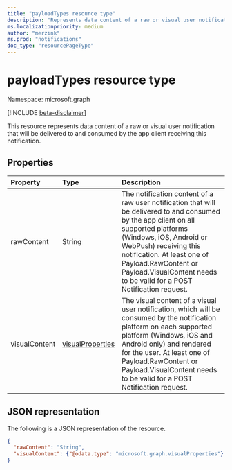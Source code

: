 ```yaml
---
title: "payloadTypes resource type"
description: "Represents data content of a raw or visual user notification that will be delivered to and consumed by the app client receiving this notification."
ms.localizationpriority: medium
author: "merzink"
ms.prod: "notifications"
doc_type: "resourcePageType"
---
```


# payloadTypes resource type

Namespace: microsoft.graph

[!INCLUDE [beta-disclaimer](../../includes/beta-disclaimer.md)]

This resource represents data content of a raw or visual user notification that will be delivered to and consumed by the app client receiving this notification.

## Properties

| Property     | Type        | Description |
|:-------------|:------------|:------------|
|rawContent|String|The notification content of a raw user notification that will be delivered to and consumed by the app client on all supported platforms (Windows, iOS, Android or WebPush) receiving this notification. At least one of Payload.RawContent or Payload.VisualContent needs to be valid for a POST Notification request.|
|visualContent|[visualProperties](visualproperties.md)|The visual content of a visual user notification, which will be consumed by the notification platform on each supported platform (Windows, iOS and Android only) and rendered for the user. At least one of Payload.RawContent or Payload.VisualContent needs to be valid for a POST Notification request.|


## JSON representation

The following is a JSON representation of the resource.

<!-- {
  "blockType": "resource",
  "optionalProperties": [

  ],
  "@odata.type": "microsoft.graph.payloadTypes",
  "baseType": null
}-->

```json
{
  "rawContent": "String",
  "visualContent": {"@odata.type": "microsoft.graph.visualProperties"}
}
```

<!-- uuid: 16cd6b66-4b1a-43a1-adaf-3a886856ed98
2019-02-04 14:57:30 UTC -->
<!-- {
  "type": "#page.annotation",
  "description": "payloadTypes resource",
  "keywords": "",
  "section": "documentation",
  "tocPath": ""
}-->

